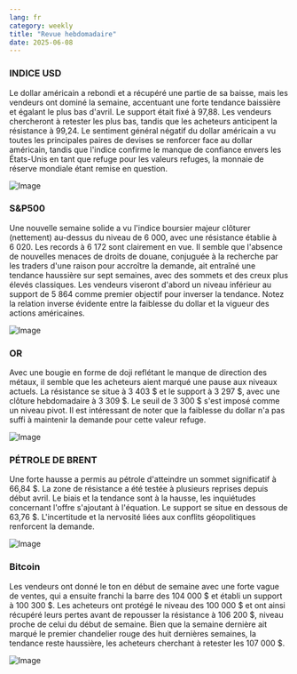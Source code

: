 ```yaml
---
lang: fr
category: weekly
title: "Revue hebdomadaire"
date: 2025-06-08
---
```


### INDICE USD

Le dollar américain a rebondi et a récupéré une partie de sa baisse, mais les vendeurs ont dominé la semaine, accentuant une forte tendance baissière et égalant le plus bas d'avril. Le support était fixé à 97,88. Les vendeurs chercheront à retester les plus bas, tandis que les acheteurs anticipent la résistance à 99,24. Le sentiment général négatif du dollar américain a vu toutes les principales paires de devises se renforcer face au dollar américain, tandis que l'indice confirme le manque de confiance envers les États-Unis en tant que refuge pour les valeurs refuges, la monnaie de réserve mondiale étant remise en question.

![Image](https://markleighedu.github.io/img/Jun-2025/08-Jun-2025/usdindex.jpg)

### S&P500

Une nouvelle semaine solide a vu l'indice boursier majeur clôturer (nettement) au-dessus du niveau de 6 000, avec une résistance établie à 6 020. Les records à 6 172 sont clairement en vue. Il semble que l'absence de nouvelles menaces de droits de douane, conjuguée à la recherche par les traders d'une raison pour accroître la demande, ait entraîné une tendance haussière sur sept semaines, avec des sommets et des creux plus élevés classiques. Les vendeurs viseront d'abord un niveau inférieur au support de 5 864 comme premier objectif pour inverser la tendance. Notez la relation inverse évidente entre la faiblesse du dollar et la vigueur des actions américaines.

![Image](https://markleighedu.github.io/img/Jun-2025/08-Jun-2025/sp500.jpg)

### OR

Avec une bougie en forme de doji reflétant le manque de direction des métaux, il semble que les acheteurs aient marqué une pause aux niveaux actuels. La résistance se situe à 3 403 $ et le support à 3 297 $, avec une clôture hebdomadaire à 3 309 $. Le seuil de 3 300 $ s'est imposé comme un niveau pivot. Il est intéressant de noter que la faiblesse du dollar n'a pas suffi à maintenir la demande pour cette valeur refuge.

![Image](https://markleighedu.github.io/img/Jun-2025/08-Jun-2025/gold.jpg)

### PÉTROLE DE BRENT

Une forte hausse a permis au pétrole d'atteindre un sommet significatif à 66,84 $. La zone de résistance a été testée à plusieurs reprises depuis début avril. Le biais et la tendance sont à la hausse, les inquiétudes concernant l'offre s'ajoutant à l'équation. Le support se situe en dessous de 63,76 $. L'incertitude et la nervosité liées aux conflits géopolitiques renforcent la demande.

![Image](https://markleighedu.github.io/img/Jun-2025/08-Jun-2025/brentoil.jpg)

### Bitcoin

Les vendeurs ont donné le ton en début de semaine avec une forte vague de ventes, qui a ensuite franchi la barre des 104 000 $ et établi un support à 100 300 $. Les acheteurs ont protégé le niveau des 100 000 $ et ont ainsi récupéré leurs pertes avant de repousser la résistance à 106 200 $, niveau proche de celui du début de semaine. Bien que la semaine dernière ait marqué le premier chandelier rouge des huit dernières semaines, la tendance reste haussière, les acheteurs cherchant à retester les 107 000 $.

![Image](https://markleighedu.github.io/img/Jun-2025/08-Jun-2025/bitcoin.jpg)

